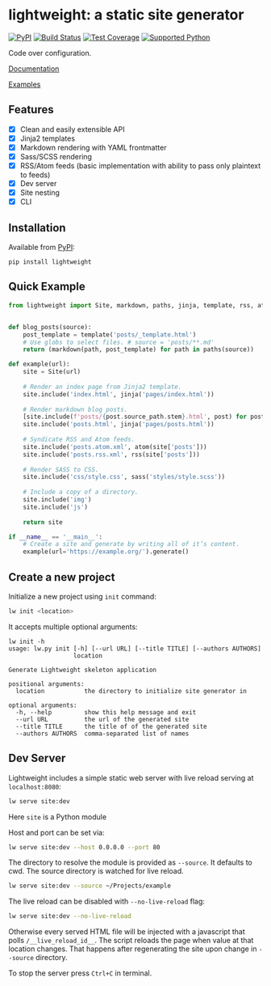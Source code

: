 # lightweight: a static site generator 
[![PyPI](https://img.shields.io/pypi/v/lightweight)][pypi]
[![Build Status](https://img.shields.io/azure-devops/build/misha-drachuk/lightweight/8)](https://dev.azure.com/misha-drachuk/lightweight/_build/latest?definitionId=8&branchName=master)
[![Test Coverage](https://img.shields.io/coveralls/github/mdrachuk/lightweight/master)](https://coveralls.io/github/mdrachuk/lightweight)
[![Supported Python](https://img.shields.io/pypi/pyversions/lightweight)][pypi]

Code over configuration.

[Documentation][docs]

[Examples](https://github.com/mdrachuk/lightweight-examples)



## Features
- [x] Clean and easily extensible API 
- [x] Jinja2 templates
- [x] Markdown rendering with YAML frontmatter
- [x] Sass/SCSS rendering
- [x] RSS/Atom feeds (basic implementation with ability to pass only plaintext to feeds)
- [x] Dev server
- [x] Site nesting
- [x] CLI

## Installation
Available from [PyPI][pypi]:
```shell
pip install lightweight
```

## Quick Example
```python
from lightweight import Site, markdown, paths, jinja, template, rss, atom, sass


def blog_posts(source):
    post_template = template('posts/_template.html')
    # Use globs to select files. # source = 'posts/**.md'
    return (markdown(path, post_template) for path in paths(source))

def example(url):
    site = Site(url)
    
    # Render an index page from Jinja2 template.
    site.include('index.html', jinja('pages/index.html'))
    
    # Render markdown blog posts.
    [site.include(f'posts/{post.source_path.stem}.html', post) for post in blog_posts('posts/**.md')]
    site.include('posts.html', jinja('pages/posts.html'))
    
    # Syndicate RSS and Atom feeds.
    site.include('posts.atom.xml', atom(site['posts']))
    site.include('posts.rss.xml', rss(site['posts']))
    
    # Render SASS to CSS.
    site.include('css/style.css', sass('styles/style.scss'))
    
    # Include a copy of a directory.
    site.include('img')
    site.include('js')
    
    return site   

if __name__ == '__main__':
    # Create a site and generate by writing all of it’s content. 
    example(url='https://example.org/').generate()
```

## Create a new project

Initialize a new project using `init` command:
```bash
lw init <location>
```

It accepts multiple optional arguments:
```
lw init -h
usage: lw.py init [-h] [--url URL] [--title TITLE] [--authors AUTHORS]
                  location

Generate Lightweight skeleton application

positional arguments:
  location           the directory to initialize site generator in

optional arguments:
  -h, --help         show this help message and exit
  --url URL          the url of the generated site
  --title TITLE      the title of of the generated site
  --authors AUTHORS  comma-separated list of names
```

## Dev Server

Lightweight includes a simple static web server with live reload serving at `localhost:8080`:
```bash
lw serve site:dev
```
Here `site` is a Python module 

Host and port can be set via:
```bash
lw serve site:dev --host 0.0.0.0 --port 80
```

The directory to resolve the module is provided as `--source`. It defaults to cwd.
The source directory is watched for live reload. 
```bash
lw serve site:dev --source ~/Projects/example
```

The live reload can be disabled with `--no-live-reload` flag:
```bash
lw serve site:dev --no-live-reload
```
Otherwise every served HTML file will be injected with a javascript that polls `/__live_reload_id__`.
The script reloads the page when value at that location changes.
That happens after regenerating the site upon change in `--source` directory.

To stop the server press `Ctrl+C` in terminal.


[pypi]: https://pypi.org/project/lightweight/
[docs]: https://lightweight.readthedocs.io/en/latest/ 

